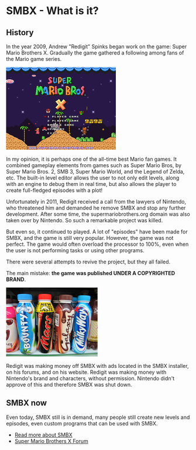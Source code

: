 # SMBX - What is it?

## History

In the year 2009, Andrew "Redigit" Spinks began work on the game: Super Mario Brothers X. Gradually the game gathered a following among fans of the Mario game series.

![SMBXTitleScreen](images/smbx_scr.png)

In my opinion, it is perhaps one of the all-time best Mario fan games. It combined gameplay elements from games such as Super Mario Bros, by Super Mario Bros. 2, SMB 3, Super Mario World, and the Legend of Zelda, etc. The built-in level editor allows the user to not only edit levels, along with an engine to debug them in real time, but also allows the player to create full-fledged episodes with a plot!

Unfortunately in 2011, Redigit received a call from the lawyers of Nintendo, who threatened him and demanded he remove SMBX and stop any further development. After some time, the supermariobrothers.org domain was also taken over by Nintendo. So such a remarkable project was killed.

But even so, it continued to played. A lot of "episodes" have been made for SMBX, and the game is still very popular. However, the game was not perfect. The game would often overload the processor to 100%, even when the user is not performing tasks or using other programs.

There were several attempts to revive the project, but they all failed.

The main mistake: **the game was published UNDER A COPYRIGHTED BRAND**.

![brandTheft](images/brand_theft.png)

Redigit was making money off SMBX with ads located in the SMBX installer,
on his forums, and on his website. Redigit was making money with
Nintendo's brand and characters, without permission. Nintendo didn't
approve of this and therefore SMBX was shut down.

## SMBX now


Even today, SMBX still is in demand, many people still create new levels and episodes, even custom programs that can be used with SMBX.

* [Read more about SMBX](http://gaming.wikia.com/wiki/Super_Mario_Bros._X)
* [Super Mario Brothers X Forum](http://www.supermariobrosx.org/forums/) 
